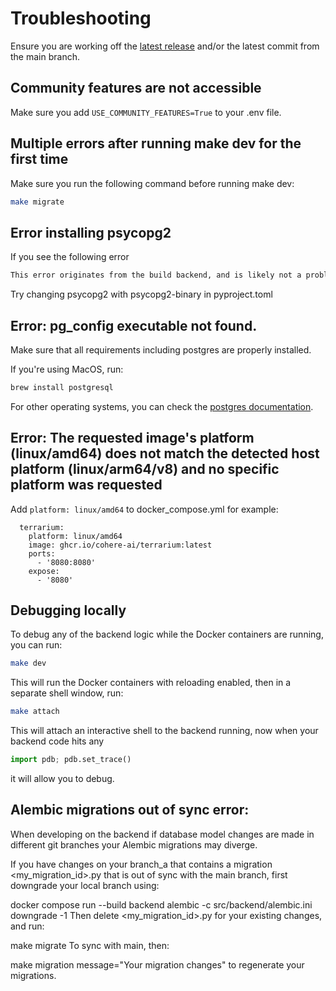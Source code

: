 
# Troubleshooting

Ensure you are working off the [latest release](https://github.com/cohere-ai/cohere-toolkit/releases) and/or the latest commit from the main branch.

## Community features are not accessible

Make sure you add `USE_COMMUNITY_FEATURES=True` to your .env file.


##  Multiple errors after running make dev for the first time

Make sure you run the following command before running make dev:

```bash
make migrate
```

## Error installing psycopg2

If you see the following error 

```bash
This error originates from the build backend, and is likely not a problem with poetry but with psycopg2 (2.9.9) not supporting PEP 517 builds. You can verify this by running ‘pip wheel --no-cache-dir --use-pep517 “psycopg2 (==2.9.9)“’.
```

Try changing psycopg2 with psycopg2-binary in pyproject.toml

##  Error: pg_config executable not found.

Make sure that all requirements including postgres are properly installed.

If you're using MacOS, run:
```bash
brew install postgresql
```

For other operating systems, you can check the [postgres documentation](https://www.postgresql.org/download/).

## Error: The requested image's platform (linux/amd64) does not match the detected host platform (linux/arm64/v8) and no specific platform was requested

Add `platform: linux/amd64` to docker_compose.yml for example: 

```
  terrarium:
    platform: linux/amd64
    image: ghcr.io/cohere-ai/terrarium:latest
    ports:
      - '8080:8080'
    expose:
      - '8080'
```

##  Debugging locally

To debug any of the backend logic while the Docker containers are running, you can run:

```bash
make dev
```

This will run the Docker containers with reloading enabled, then in a separate shell window, run:

```bash
make attach
```

This will attach an interactive shell to the backend running, now when your backend code hits any

```python
import pdb; pdb.set_trace()
```

it will allow you to debug.


## Alembic migrations out of sync error:

When developing on the backend if database model changes are made in different git branches your Alembic migrations may diverge.

If you have changes on your branch_a that contains a migration <my_migration_id>.py that is out of sync with the main branch, first downgrade your local branch using:

docker compose run --build backend alembic -c src/backend/alembic.ini downgrade -1
Then delete <my_migration_id>.py for your existing changes, and run:

make migrate
To sync with main, then:

make migration message="Your migration changes"
to regenerate your migrations.
